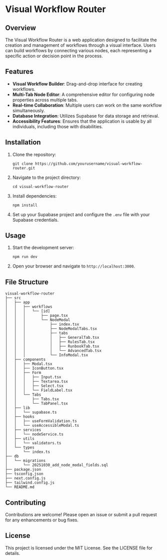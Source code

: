 # Visual Workflow Router

## Overview
The Visual Workflow Router is a web application designed to facilitate the creation and management of workflows through a visual interface. Users can build workflows by connecting various nodes, each representing a specific action or decision point in the process.

## Features
- **Visual Workflow Builder**: Drag-and-drop interface for creating workflows.
- **Multi-Tab Node Editor**: A comprehensive editor for configuring node properties across multiple tabs.
- **Real-time Collaboration**: Multiple users can work on the same workflow simultaneously.
- **Database Integration**: Utilizes Supabase for data storage and retrieval.
- **Accessibility Features**: Ensures that the application is usable by all individuals, including those with disabilities.

## Installation
1. Clone the repository:
   ```
   git clone https://github.com/yourusername/visual-workflow-router.git
   ```
2. Navigate to the project directory:
   ```
   cd visual-workflow-router
   ```
3. Install dependencies:
   ```
   npm install
   ```
4. Set up your Supabase project and configure the `.env` file with your Supabase credentials.

## Usage
1. Start the development server:
   ```
   npm run dev
   ```
2. Open your browser and navigate to `http://localhost:3000`.

## File Structure
```
visual-workflow-router
├── src
│   ├── app
│   │   ├── workflows
│   │   │   └── [id]
│   │   │       ├── page.tsx
│   │   │       └── NodeModal
│   │   │           ├── index.tsx
│   │   │           ├── NodeModalTabs.tsx
│   │   │           ├── tabs
│   │   │           │   ├── GeneralTab.tsx
│   │   │           │   ├── RulesTab.tsx
│   │   │           │   ├── RunbookTab.tsx
│   │   │           │   └── AdvancedTab.tsx
│   │   │           └── InfoModal.tsx
│   ├── components
│   │   ├── Modal.tsx
│   │   ├── IconButton.tsx
│   │   ├── Form
│   │   │   ├── Input.tsx
│   │   │   ├── Textarea.tsx
│   │   │   ├── Select.tsx
│   │   │   └── FieldLabel.tsx
│   │   └── Tabs
│   │       ├── Tabs.tsx
│   │       └── TabPanel.tsx
│   ├── lib
│   │   └── supabase.ts
│   ├── hooks
│   │   ├── useFormValidation.ts
│   │   └── useAccessibleModal.ts
│   ├── services
│   │   └── nodeService.ts
│   ├── utils
│   │   └── validators.ts
│   └── types
│       └── index.ts
├── db
│   └── migrations
│       └── 20251030_add_node_modal_fields.sql
├── package.json
├── tsconfig.json
├── next.config.js
├── tailwind.config.js
└── README.md
```

## Contributing
Contributions are welcome! Please open an issue or submit a pull request for any enhancements or bug fixes.

## License
This project is licensed under the MIT License. See the LICENSE file for details.